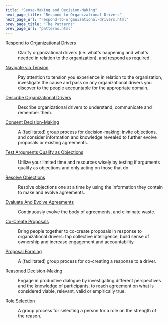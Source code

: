 ```yaml
---
title: "Sense-Making and Decision-Making"
next_page_title: "Respond to Organizational Drivers"
next_page_url: "respond-to-organizational-drivers.html"
prev_page_title: "The Patterns"
prev_page_url: "patterns.html"
---
```



<dl>

  <dt><a href="respond-to-organizational-drivers.html">Respond to Organizational Drivers</a></dt>
  <dd><p>Clarify organizational drivers (i.e. what's happening and what's needed in relation to the organization), and respond as required.</p></dd>

  <dt><a href="navigate-via-tension.html">Navigate via Tension</a></dt>
  <dd><p>Pay attention to tension you experience in relation to the organization, investigate the cause and pass on any organizational drivers you discover to the people accountable for the appropriate domain.</p></dd>

  <dt><a href="describe-organizational-drivers.html">Describe Organizational Drivers</a></dt>
  <dd><p>Describe organizational drivers to understand, communicate and remember them.</p></dd>

  <dt><a href="consent-decision-making.html">Consent Decision-Making</a></dt>
  <dd><p>A (facilitated) group process for decision-making: invite objections, and consider information and knowledge revealed to further evolve proposals or existing agreements.</p></dd>

  <dt><a href="test-arguments-qualify-as-objections.html">Test Arguments Qualify as Objections</a></dt>
  <dd><p>Utilize your limited time and resources wisely by testing if arguments qualify as objections and only acting on those that do.</p></dd>

  <dt><a href="resolve-objections.html">Resolve Objections</a></dt>
  <dd><p>Resolve objections one at a time by using the information they contain to make and evolve agreements.</p></dd>

  <dt><a href="evaluate-and-evolve-agreements.html">Evaluate And Evolve Agreements</a></dt>
  <dd><p>Continuously evolve the body of agreements, and eliminate waste.</p></dd>

  <dt><a href="co-create-proposals.html">Co-Create Proposals</a></dt>
  <dd><p>Bring people together to co-create proposals in response to organizational drivers: tap collective intelligence, build sense of ownership and increase engagement and accountability.</p></dd>

  <dt><a href="proposal-forming.html">Proposal Forming</a></dt>
  <dd><p>A (facilitated) group process for co-creating a response to a driver.</p></dd>

  <dt><a href="reasoned-decision-making.html">Reasoned Decision-Making</a></dt>
  <dd><p>Engage in productive dialogue by investigating different perspectives and the knowledge of participants, to reach agreement on what is considered viable, relevant, valid or empirically true.</p></dd>

  <dt><a href="role-selection.html">Role Selection</a></dt>
  <dd><p>A group process for selecting a person for a role on the strength of the reason.</p></dd>
</dl>
